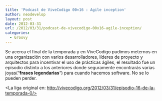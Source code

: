 ```yaml
---
title: 'Podcast de ViveCodigo 00×16 : Agile inception'
author: neodevelop
layout: post
date: 2012-03-31
url: /2012/03/31/podcast-de-vivecodigo-00x16-agile-inception/
categories:
  - Groovy
---
```

Se acerca el final de la temporada y en ViveCodigo pudimos meternos en una organización con varios desarrolladores, líderes de proyecto y arquitectos para incentivar el uso de prácticas ágiles, el resultado fue un episodio distinto a los anteriores donde seguramente encontrarás varias joyas(&#8220;**frases legendarias**&#8220;) para cuando hacemos software. No se lo pueden perder.

<La liga original en: http://vivecodigo.org/2012/03/31/episodio-16-de-la-temporada-0/>